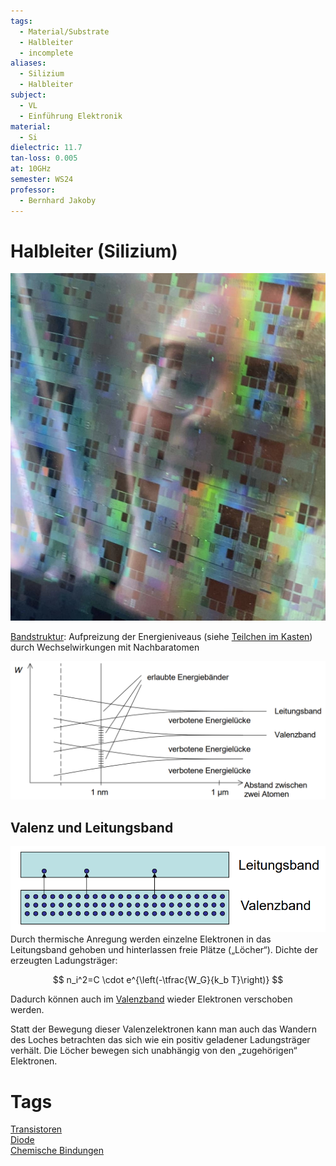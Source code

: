 ```yaml
---
tags:
  - Material/Substrate
  - Halbleiter
  - incomplete
aliases:
  - Silizium
  - Halbleiter
subject:
  - VL
  - Einführung Elektronik
material:
  - Si
dielectric: 11.7
tan-loss: 0.005
at: 10GHz
semester: WS24
professor:
  - Bernhard Jakoby
---
```


# Halbleiter (Silizium)

![InlineR|200](assets/Pasted%20image%2020240116122317.jpg)

[Bandstruktur](../../Chemie/elektrischer%20Leiter.md): Aufpreizung der Energieniveaus (siehe [Teilchen im Kasten](../../Elektrotechnik/Teilchen%20im%20Kasten.md)) durch Wechselwirkungen mit Nachbaratomen

![invert_dark|700](assets/SiLeitungsValenzband.png)

## Valenz und Leitungsband

![500](assets/HalbleiterValenzLeitungsband.png)
Durch thermische Anregung werden einzelne Elektronen in das Leitungsband gehoben und hinterlassen freie Plätze („Löcher“). Dichte der erzeugten Ladungsträger:


$$
n_i^2=C \cdot e^{\left(-\tfrac{W_G}{k_b T}\right)}
$$

Dadurch können auch im [Valenzband](../../Chemie/Valenzelektronen.md) wieder Elektronen verschoben werden.

Statt der Bewegung dieser Valenzelektronen kann man auch das Wandern des Loches betrachten das sich wie ein positiv geladener Ladungsträger verhält. Die Löcher bewegen sich unabhängig von den „zugehörigen“ Elektronen.

# Tags

[Transistoren]({MOC}%20Transistor.md)  
[Diode](Diode.md)  
[Chemische Bindungen](../../Chemie/Chemische%20Bindungen.md)